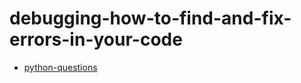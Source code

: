# debugging-how-to-find-and-fix-errors-in-your-code

- [python-questions](https://stackoverflow.com/questions/tagged/python)

